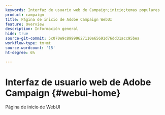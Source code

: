 ```yaml
---
keywords: Interfaz de usuario web de Campaign;inicio;temas populares
product: campaign
title: Página de inicio de Adobe Campaign WebUI
feature: Overview
description: Información general
hide: true
source-git-commit: 5c070e9c89999627110e65691d76dd31acc95bea
workflow-type: tm+mt
source-wordcount: '15'
ht-degree: 6%

---
```


# Interfaz de usuario web de Adobe Campaign {#webui-home}

Página de inicio de WebUI


